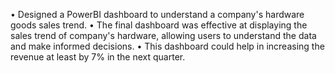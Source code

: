 • Designed a PowerBI dashboard to understand a company's hardware goods sales trend.
• The final dashboard was effective at displaying the sales trend of company's hardware, allowing users to understand the data and make informed decisions.
• This dashboard could help in increasing the revenue at least by 7% in the next quarter.
